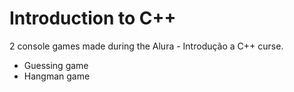 # Introduction to C++
2 console games made during the Alura - Introdução a C++ curse.
- Guessing game
- Hangman game
